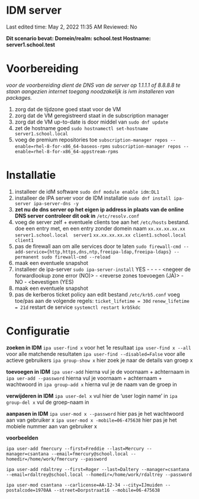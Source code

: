# IDM server

Last edited time: May 2, 2022 11:35 AM
Reviewed: No

**Dit scenario bevat:
Domein/realm: school.test
Hostname: server1.school.test**

# Voorbereiding

*voor de voorbereiding dient de DNS van de server op 1.1.1.1 of 8.8.8.8 te staan aangezien internet toegang noodzakelijk is ivm installeren van packages.*

1. zorg dat de tijdzone goed staat voor de VM
2. zorg dat de VM geregistreerd staat in de subscription manager
3. zorg dat de VM up-to-date is door middel van 
`sudo dnf update`
4. zet de hostname goed 
`sudo hostnamectl set-hostname server1.school.local`
5. voeg de premium repositories toe
`subscription-manager repos --enable=rhel-8-for-x86_64-baseos-rpms`
`subscription-manager repos --enable=rhel-8-for-x86_64-appstream-rpms`

# Installatie

1. installeer de idM software
`sudo dnf module enable idm:DL1`
2. installeer de IPA server voor de IDM installatie
`sudo dnf install ipa-server ipa-server-dns -y`
3. **zet nu de dns server op het eigen ip address in plaats van de online DNS server
controleer dit ook in** `/etc/resolv.conf`
4. voeg de server zelf + eventuele clients toe aan het `/etc/hosts` bestand. doe een entry met, en een entry zonder domein naam
`xx.xx.xx.xx.xx server1.school.local  server1`
`xx.xx.xx.xx.xx client1.school.local  client1`
5. pas de firewall aan om alle services door te laten
`sudo firewall-cmd --add-service={http,https,dns,ntp,freeipa-ldap,freeipa-ldaps} --permanent
sudo firewall-cmd --reload`
6. maak een eventuele snapshot
7. installeer de ipa-server
`sudo ipa-server-install`
YES - <enter> - <wachtwoord> - <wachtwoord> - <negeer de forwardlookup zone error (NO)> - <reverse zones toevoegen (JA)> - NO - <bevestigen (YES) 
8. maak een eventuele snapshot
9. pas de kerberos ticket policy aan
edit bestand `/etc/krb5.conf`
voeg toe/pas aan de volgende regels:
`ticket_lifetime = 30d`
`renew_lifetime = 21d`
restart de service
`systemctl restart krb5kdc`

# Configuratie

**zoeken in IDM**
`ipa user-find x` voor het 1e resultaat
`ipa user-find x --all` voor alle matchende resultaten
`ipa user-find --disabled=False` voor alle actieve gebruikers
`ipa group-show x` hier zoek je naar de  details van groep x 

**toevoegen in IDM**
`ipa user-add` hierna vul je de voornaam + achternaam in
`ipa uer-add --password` hierna vul je voornaam + achternaam + wachtwoord in
`ipa group-add x` hierna vul je de naam van de groep in

**verwijderen in IDM**
`ipa user-del x` vul hier de ‘user login name’ in 
`ipa group-del x` vul de groep-naam in 

**aanpasen in IDM**
`ipa user-mod x --password` hier pas je het wachtwoord aan van gebruiker x
`ipa user-mod x -mobile=06-475638` hier pas je het mobiele nummer aan van gebruiker x

**voorbeelden**

`ipa user-add fmercury --first=Freddie --last=Mercury --manager=csantana --email=fmercury@school.local --homedir=/home/work/fmercury --password`

`ipa user-add rdaltrey --first=Roger --last=Daltery --manager=csantana --email=rdaltrey@school.local --homedir=/home/work/rdaltrey --password`

`ipa user-mod csantana --carlicense=AA-12-34 --city=IJmuiden --postalcode=1970AA --street=Dorpstraat16 --mobile=06-475638`